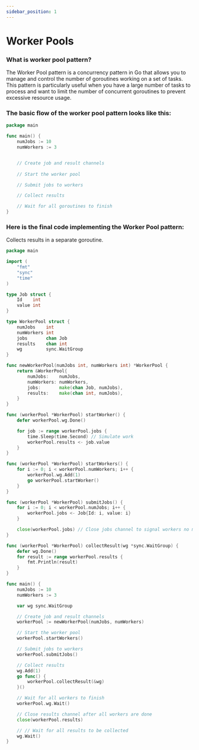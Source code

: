 ```yaml
---
sidebar_position: 1
---
```


# Worker Pools

### What is worker pool pattern?
The Worker Pool pattern is a concurrency pattern in Go that allows you to manage and control the number of goroutines working on a set of tasks. This pattern is particularly useful when you have a large number of tasks to process and want to limit the number of concurrent goroutines to prevent excessive resource usage.

### The basic flow of the worker pool pattern looks like this:

```go
package main

func main() {
	numJobs := 10
	numWorkers := 3


	// Create job and result channels
	
	// Start the worker pool

	// Submit jobs to workers

	// Collect results

	// Wait for all goroutines to finish
}
```

### Here is the final code implementing the Worker Pool pattern:

Collects results in a separate goroutine. 

```go 
package main

import (
	"fmt"
	"sync"
	"time"
)

type Job struct {
	Id    int
	value int
}

type WorkerPool struct {
	numJobs    int
	numWorkers int
	jobs       chan Job
	results    chan int
	wg         sync.WaitGroup
}

func newWorkerPool(numJobs int, numWorkers int) *WorkerPool {
	return &WorkerPool{
		numJobs:    numJobs,
		numWorkers: numWorkers,
		jobs:       make(chan Job, numJobs),
		results:    make(chan int, numJobs),
	}
}

func (workerPool *WorkerPool) startWorker() {
	defer workerPool.wg.Done()

	for job := range workerPool.jobs {
		time.Sleep(time.Second) // Simulate work
		workerPool.results <- job.value
	}
}

func (workerPool *WorkerPool) startWorkers() {
	for i := 0; i < workerPool.numWorkers; i++ {
		workerPool.wg.Add(1)
		go workerPool.startWorker()
	}
}

func (workerPool *WorkerPool) submitJobs() {
	for i := 0; i < workerPool.numJobs; i++ {
		workerPool.jobs <- Job{Id: i, value: i}
	}

	close(workerPool.jobs) // Close jobs channel to signal workers no more jobs
}

func (workerPool *WorkerPool) collectResult(wg *sync.WaitGroup) {
	defer wg.Done()
	for result := range workerPool.results {
		fmt.Println(result)
	}
}

func main() {
	numJobs := 10
	numWorkers := 3

	var wg sync.WaitGroup

	// Create job and result channels
	workerPool := newWorkerPool(numJobs, numWorkers)

	// Start the worker pool
	workerPool.startWorkers()

	// Submit jobs to workers
	workerPool.submitJobs()

	// Collect results
	wg.Add(1)
	go func() {
		workerPool.collectResult(&wg)
	}()

	// Wait for all workers to finish
	workerPool.wg.Wait()

	// Close results channel after all workers are done
	close(workerPool.results)

	// // Wait for all results to be collected
	wg.Wait()
}

```